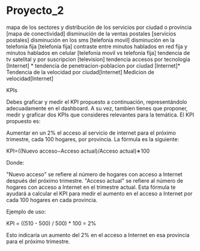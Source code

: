 # Proyecto_2

mapa de los sectores y distribución de los servicios por ciudad o provincia [mapa de conectividad]
disminución de la ventas postales [servicios postales]
disminución en los sms [telefonia movil]
disminución en la telefonia fija [telefonía fija]
contraste entre minutos hablados en red fija y minutos hablados en celular [telefonía movil vs telefonía fija]
tendencia de tv satelital y por suscripcion [television]
tendencia accesos por tecnología [Internet] *
tendencia de penetracion-poblacion por ciudad [Internet]*
Tendencia de la velocidad por ciudad[Internet]
Medicion de velocidad[Internet]

KPIs

Debes graficar y medir el KPI propuesto a continuación, representándolo adecuadamente en el dashboard. A su vez, tambíen tienes que proponer, medir y graficar dos KPIs que consideres relevantes para la temática. El KPI propuesto es:

Aumentar en un 2% el acceso al servicio de internet para el próximo trimestre, cada 100 hogares, por provincia. La fórmula es la siguiente:

KPI=((Nuevo acceso−Acceso actual)/Acceso actual)∗100

Donde:

"Nuevo acceso" se refiere al número de hogares con acceso a Internet después del próximo trimestre.
"Acceso actual" se refiere al número de hogares con acceso a Internet en el trimestre actual.
Esta fórmula te ayudará a calcular el KPI para medir el aumento en el acceso a Internet por cada 100 hogares en cada provincia.

Ejemplo de uso:

KPI = ((510 - 500) / 500) * 100 = 2%

Esto indicaría un aumento del 2% en el acceso a Internet en esa provincia para el próximo trimestre.

